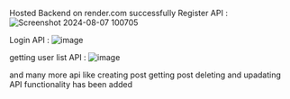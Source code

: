 Hosted Backend on render.com successfully
Register API : 
![Screenshot 2024-08-07 100705](https://github.com/user-attachments/assets/3a9957fc-308b-42d3-ba2f-8dfbd2a2a671)

Login API : 
![image](https://github.com/user-attachments/assets/f43d8be3-65c9-4f12-a777-cd4ee3cee8c9)

getting user list API : 
![image](https://github.com/user-attachments/assets/0ec96454-9a64-4713-917a-cf08ae1e2883)

and many more api like creating post getting post deleting and upadating API functionality has been added 
